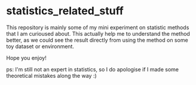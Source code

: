 # statistics_related_stuff

This repository is mainly some of my mini experiment on statistic methods that I am curioused about. This actually help me to understand the method better, as we could see the result directly from using the method on some toy dataset or environment. 

Hope you enjoy!

ps: I'm still not an expert in statistics, so I do apologise if I made some theoretical mistakes along the way :)
